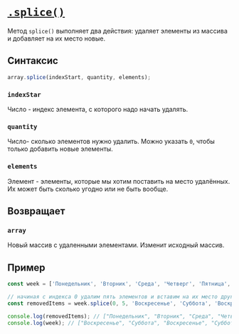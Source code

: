 # [`.splice()`](../index.md)

Метод `splice()` выполняет два действия: удаляет элементы из массива и добавляет на их место новые.

## Синтаксис

```js
array.splice(indexStart, quantity, elements);
```

### `indexStar`

Число - индекс элемента, с которого надо начать удалять.

### `quantity`

Число- сколько элементов нужно удалить. Можно указать `0`, чтобы только добавить новые элементы.

### `elements`

Элемент - элементы, которые мы хотим поставить на место удалённых. Их может быть сколько угодно или не быть вообще.

## Возвращает

### `array`

Новый массив с удаленными элементами. Изменит исходный массив.

## Пример

```js
const week = ['Понедельник', 'Вторник', 'Среда', 'Четверг', 'Пятница', 'Суббота', 'Воскресенье'];

// начиная с индекса 0 удалим пять элементов и вставим на их место другие пять
const removedItems = week.splice(0, 5, 'Воскресенье', 'Суббота', 'Воскресенье', 'Суббота', 'Воскресенье');

console.log(removedItems); // ["Понедельник", "Вторник", "Среда", "Четверг", "Пятница"]
console.log(week); // ["Воскресенье", "Суббота", "Воскресенье", "Суббота", "Воскресенье", "Суббота", "Воскресенье"]
```
